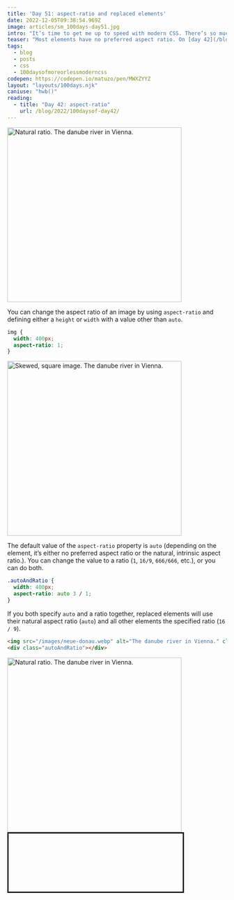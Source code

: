 ```yaml
---
title: 'Day 51: aspect-ratio and replaced elements'
date: 2022-12-05T09:38:54.969Z
image: articles/sm_100days-day51.jpg
intro: "It’s time to get me up to speed with modern CSS. There’s so much new in CSS that I know too little about. To change that I’ve started [#100DaysOfMoreOrLessModernCSS](/blog/2022/100-days-of-more-or-less-modern-css/). Why more or less modern CSS? Because some topics will be about cutting-edge features, while other stuff has been around for quite a while already, but I just have little to no experience with it."
teaser: "Most elements have no preferred aspect ratio. On [day 42](/blog/2022/100daysof-day42/) I’ve explained how you can use the `aspect-ratio` property to define a ratio for these elements. Replaced elements like `<iframe>`, `<video>`, `<embed>`, or `<image>`, on the other hand, have an intrinsic aspect ratio. This means that you don’t have to define one using the `aspect-ratio` property and they will scale naturally."
tags:
  - blog
  - posts
  - css
  - 100daysofmoreorlessmoderncss
codepen: https://codepen.io/matuzo/pen/MWXZYYZ
layout: "layouts/100days.njk"
caniuse: "hwb()"
reading:
  - title: "Day 42: aspect-ratio"
    url: /blog/2022/100daysof-day42/
---
```


<div data-sample="demo: natural aspect ratio of the image">
  <img src="/images/neue-donau.webp" alt="Natural ratio. The danube river in Vienna." width="400">
</div>

You can change the aspect ratio of an image by using `aspect-ratio` and defining either a `height` or `width` with a value other than `auto`.

```css
img {
  width: 400px;
  aspect-ratio: 1;
}
```

<style>
  .square {
    width: 400px;
    aspect-ratio: 1;
  }

  .autoAndRatio {
    width: 400px;
    aspect-ratio: auto 3 / 1;
    max-width: 100%;
  }

  div.autoAndRatio {
    border: 3px solid;
  }
</style>

<div data-sample="demo">
  <img src="/images/neue-donau.webp" alt="Skewed, square image. The danube river in Vienna." class="square">
</div>

The default value of the `aspect-ratio` property is `auto` (depending on the element, it’s either no preferred aspect ratio or the natural, intrinsic aspect ratio.). You can change the value to a ratio (`1`, `16/9`, `666/666`, etc.), or you can do both.

```css
.autoAndRatio {
  width: 400px;
  aspect-ratio: auto 3 / 1;
}
```

If you both specify `auto` and a ratio together, replaced elements will use their natural aspect ratio (`auto`) and all other elements the specified ratio (`16 / 9`).

```html
<img src="/images/neue-donau.webp" alt="The danube river in Vienna." class="autoAndRatio">
<div class="autoAndRatio"></div>
```

<div data-sample="demo: image natural aspect ratio and 3 / 1 for the div">
  <img src="/images/neue-donau.webp" alt="Natural ratio. The danube river in Vienna." class="autoAndRatio">
  <div class="autoAndRatio"></div>
</div>
